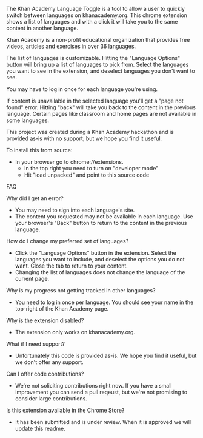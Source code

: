 The Khan Academy Language Toggle is a tool to allow a user to quickly switch between languages on khanacademy.org.  This chrome extension shows a list of languages and with a click it will take you to the same content in another language.

Khan Academy is a non-profit educational organization that provides free videos, articles and exercises in over 36 languages.

The list of languages is customizable.  Hitting the "Language Options" button will bring up a list of languages to pick from.  Select the languages you want to see in the extension, and deselect languages you don't want to see.

You may have to log in once for each language you're using.

If content is unavailable in the selected language you'll get a "page not found" error.  Hitting "back" will take you back to the content in the previous language.  Certain pages like classroom and home pages are not available in some languages.

This project was created during a Khan Academy hackathon and is provided as-is with no support, but we hope you find it useful.


To install this from source:
- In your browser go to chrome://extensions.
  - In the top right you need to turn on "developer mode"
  - Hit "load unpacked" and point to this source code


FAQ

Why did I get an error?
- You may need to sign into each language's site.
- The content you requested may not be available in each language. Use your browser's "Back" button to return to the content in the previous language.

How do I change my preferred set of languages?
- Click the "Language Options" button in the extension. Select the languages you want to include, and deselect the options you do not want. Close the tab to return to your content.
- Changing the list of languages does not change the language of the current page.

Why is my progress not getting tracked in other languages?
- You need to log in once per language.  You should see your name in the top-right of the Khan Academy page.

Why is the extension disabled?
- The extension only works on khanacademy.org.

What if I need support?
- Unfortunately this code is provided as-is.  We hope you find it useful, but we don't offer any support.

Can I offer code contributions?
- We're not soliciting contributions right now.  If you have a small improvement you can send a pull reqeust, but we're not promising to consider large contributions.

Is this extension available in the Chrome Store?
- It has been submitted and is under review.  When it is approved we will update this readme.
